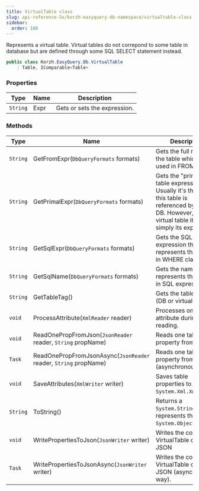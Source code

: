 ```yaml
---
title: VirtualTable class
slug: api-reference-5x/korzh-easyquery-db-namespace/virtualtable-class
sidebar:
  order: 100
---
```


Represents a virtual table.  Virtual tables do not correpond to some table in database but are defined through some SQL SELECT statement instead.
```csharp
public class Korzh.EasyQuery.Db.VirtualTable
    : Table, IComparable<Table>

```

### Properties

| Type | Name | Description | 
| --- | --- | --- | 
| `String` | Expr | Gets or sets the expression. | 


### Methods

| Type | Name | Description | 
| --- | --- | --- | 
| `String` | GetFromExpr(`DbQueryFormats` formats) | Gets the full name of the table which is used in FROM clause. | 
| `String` | GetPrimalExpr(`DbQueryFormats` formats) | Gets the "primal" table expression.  Usually it's the name this table is referenced by in the DB.  However, for a virtual table it's simply its expression. | 
| `String` | GetSqlExpr(`DbQueryFormats` formats) | Gets the SQL expression that represents the table in WHERE clause. | 
| `String` | GetSqlName(`DbQueryFormats` formats) | Gets the name that represents the table in SQL expressions. | 
| `String` | GetTableTag() | Gets the table class (DB or virtual). | 
| `void` | ProcessAttribute(`XmlReader` reader) | Processes one attribute during XML reading. | 
| `void` | ReadOnePropFromJson(`JsonReader` reader, `String` propName) | Reads one table's property from JSON | 
| `Task` | ReadOnePropFromJsonAsync(`JsonReader` reader, `String` propName) | Reads one table's property from JSON (asynchronous way). | 
| `void` | SaveAttributes(`XmlWriter` writer) | Saves table properties to `System.Xml.XmlWriter`. | 
| `String` | ToString() | Returns a `System.String` that represents the current `System.Object`. | 
| `void` | WritePropertiesToJson(`JsonWriter` writer) | Writes the content of VirtualTable object to JSON | 
| `Task` | WritePropertiesToJsonAsync(`JsonWriter` writer) | Writes the content of VirtualTable object to JSON (asynchronous way). |
